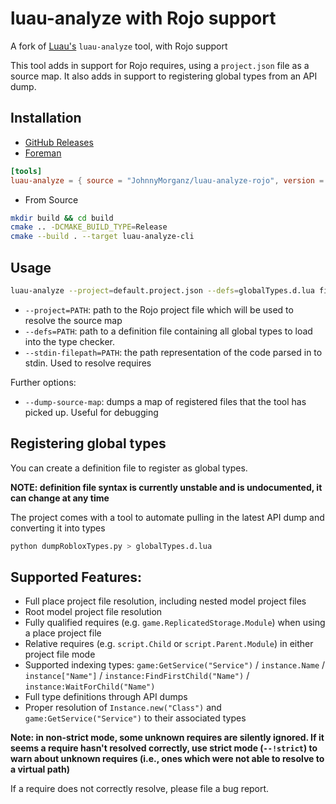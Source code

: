 # luau-analyze with Rojo support

A fork of [Luau's](https://github.com/Roblox/luau) `luau-analyze` tool, with Rojo support

This tool adds in support for Rojo requires, using a `project.json` file as a source map.
It also adds in support to registering global types from an API dump.

## Installation

- [GitHub Releases](https://github.com/JohnnyMorganz/luau-analyze-rojo/releases)
- [Foreman](https://github.com/Roblox/foreman)

```toml
[tools]
luau-analyze = { source = "JohnnyMorganz/luau-analyze-rojo", version = "*" }
```

- From Source

```sh
mkdir build && cd build
cmake .. -DCMAKE_BUILD_TYPE=Release
cmake --build . --target luau-analyze-cli
```

## Usage

```sh
luau-analyze --project=default.project.json --defs=globalTypes.d.lua fileToAnalyse.luau
```

- `--project=PATH`: path to the Rojo project file which will be used to resolve the source map
- `--defs=PATH`: path to a definition file containing all global types to load into the type checker.
- `--stdin-filepath=PATH`: the path representation of the code parsed in to stdin. Used to resolve requires

Further options:

- `--dump-source-map`: dumps a map of registered files that the tool has picked up. Useful for debugging

## Registering global types

You can create a definition file to register as global types.

**NOTE: definition file syntax is currently unstable and is undocumented, it can change at any time**

The project comes with a tool to automate pulling in the latest API dump and converting it into types

```sh
python dumpRobloxTypes.py > globalTypes.d.lua
```

## Supported Features:

- Full place project file resolution, including nested model project files
- Root model project file resolution
- Fully qualified requires (e.g. `game.ReplicatedStorage.Module`) when using a place project file
- Relative requires (e.g. `script.Child` or `script.Parent.Module`) in either project file mode
- Supported indexing types: `game:GetService("Service")` / `instance.Name` / `instance["Name"]` / `instance:FindFirstChild("Name")` / `instance:WaitForChild("Name")`
- Full type definitions through API dumps
- Proper resolution of `Instance.new("Class")` and `game:GetService("Service")` to their associated types

**Note: in non-strict mode, some unknown requires are silently ignored. If it seems a require hasn't resolved correctly, use strict mode (`--!strict`) to warn about unknown requires (i.e., ones which were not able to resolve to a virtual path)**

If a require does not correctly resolve, please file a bug report.
